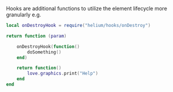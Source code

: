 Hooks are additional functions to utilize the element lifecycle more granularly
e.g.

```lua
local onDestroyHook = require("helium/hooks/onDestroy")

return function (param)

    onDestroyHook(function()
        doSomething()
    end)

    return function()
        love.graphics.print("Help")
    end
end

```